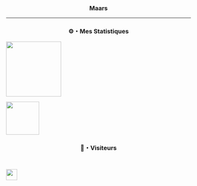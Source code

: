 ### <p align="center">Maars</p>

-----

### <p align="center">⚙️・Mes Statistiques</p>
<div>
 <p align="center"></p>

<p align="left">
  <a href="https://github.com/Maars1337">
    <img height="150em" src="https://github-readme-stats-eight-theta.vercel.app/api?username=Maars1337&show_icons=true&theme=chartreuse-dark&include_all_commits=true&locale=fr"/>
    <div>
     <img height="90em" src="https://github-readme-stats.vercel.app/api/top-langs/?username=Maars1337&layout=compact&theme=chartreuse-dark"/>
  </a>
</p>

### <p align="center">👀・Visiteurs</p>
<br>
<p align="left">
  <img height="30em" src="https://profile-counter.glitch.me/Maars1337/count.svg" />
</p>

